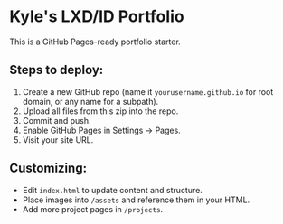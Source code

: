# Kyle's LXD/ID Portfolio

This is a GitHub Pages-ready portfolio starter.

## Steps to deploy:
1. Create a new GitHub repo (name it `yourusername.github.io` for root domain, or any name for a subpath).
2. Upload all files from this zip into the repo.
3. Commit and push.
4. Enable GitHub Pages in Settings → Pages.
5. Visit your site URL.

## Customizing:
- Edit `index.html` to update content and structure.
- Place images into `/assets` and reference them in your HTML.
- Add more project pages in `/projects`.

